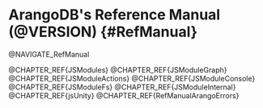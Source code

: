 ArangoDB's Reference Manual (@VERSION) {#RefManual}
===================================================

@NAVIGATE_RefManual

@CHAPTER_REF{JSModules}
@CHAPTER_REF{JSModuleGraph}
@CHAPTER_REF{JSModuleActions}
@CHAPTER_REF{JSModuleConsole}
@CHAPTER_REF{JSModuleFs}
@CHAPTER_REF{JSModuleInternal}
@CHAPTER_REF{jsUnity}
@CHAPTER_REF{RefManualArangoErrors}
